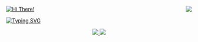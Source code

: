 <p>
  <img align=right src="https://api.danielalas.com/profile-counter" />
  <a href="https://github.com/DannyAlas/typewriter">
   <img src="https://api.danielalas.com/typewriter/?font=Fira+Code&duration=2000&pause=500&color=69DDF8&center=false&width=435&lines=Hi+There!;My+Name+is+Daniel!" alt="Hi There!" />
  </a>
</p>

<a href="https://github.com/DannyAlas/typewriter"><img src="https://api.danielalas.com/typewriter/?font=Fira+Code&pause=3000&color=69DDF8&repeat=false&width=435&lines=I'm+working+on.+.+." alt="Typing SVG" /></a>

<p align=center>
  <a href="https://github.com/wildrootlab/SHARCQ">
  <img src="https://github-readme-stats.vercel.app/api/pin/?username=wildrootlab&repo=SHARCQ&bg_color=0000&text_color=aaa&title_color=f88469&icon_color=ffc89b&show_icons=true&border_color=aaa&border_radius=24" />
  </a>
  <a href="https://github.com/DannyAlas/dgg-everywhere">
    <img src="https://github-readme-stats.vercel.app/api/pin/?username=DannyAlas&repo=qt-vid-score&bg_color=0000&text_color=aaa&title_color=f88469&icon_color=ffc89b&show_icons=true&border_color=aaa&border_radius=24" />
  </a>
  <br />
</p>
